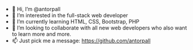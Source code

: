 - 👋 Hi, I’m @antorpall
- 👀 I’m interested in the full-stack web developer
- 🌱 I’m currently learning HTML, CSS, Bootstrap, PHP
- 💞️ I’m looking to collaborate with all new web developers who also want to learn more and more.
- 📫 Just pick me a message: https://github.com/antorpall

<!---
antorpall/antorpall is a ✨ special ✨ repository because its `README.md` (this file) appears on your GitHub profile.
You can click the Preview link to take a look at your changes.
--->
